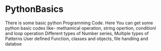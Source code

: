 # PythonBasics
There is some basic python Programming Code.
Here You can get some python basic codes
like- methamical operation, string opertion, conditionl and loop operation
    Different types of Number series, Multiple types of Patterns
    User defined Function, classes and objects,
    file handling and databse
